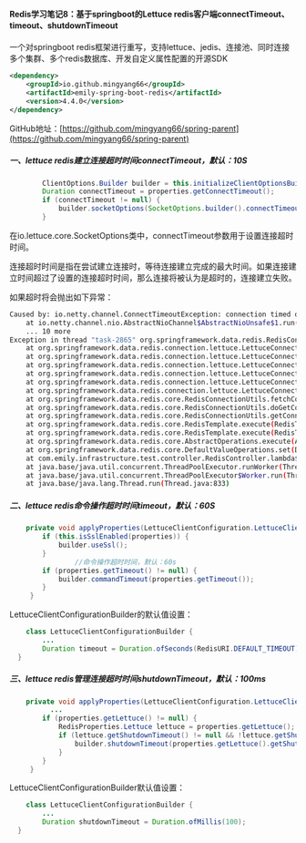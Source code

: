 #### Redis学习笔记8：基于springboot的Lettuce redis客户端connectTimeout、timeout、shutdownTimeout

一个对springboot redis框架进行重写，支持lettuce、jedis、连接池、同时连接多个集群、多个redis数据库、开发自定义属性配置的开源SDK

```xml
<dependency>
    <groupId>io.github.mingyang66</groupId>
    <artifactId>emily-spring-boot-redis</artifactId>
    <version>4.4.0</version>
</dependency>
```

GitHub地址：[https://github.com/mingyang66/spring-parent](https://github.com/mingyang66/spring-parent)

##### 一、lettuce redis建立连接超时时间connectTimeout，默认：10S

```java
        ClientOptions.Builder builder = this.initializeClientOptionsBuilder(properties);
        Duration connectTimeout = properties.getConnectTimeout();
        if (connectTimeout != null) {
            builder.socketOptions(SocketOptions.builder().connectTimeout(connectTimeout).build());
        }
```

在io.lettuce.core.SocketOptions类中，connectTimeout参数用于设置连接超时时间。

连接超时时间是指在尝试建立连接时，等待连接建立完成的最大时间。如果连接建立时间超过了设置的连接超时时间，那么连接将被认为是超时的，连接建立失败。

如果超时将会抛出如下异常：

```sh
Caused by: io.netty.channel.ConnectTimeoutException: connection timed out: /10.10.xx.xxx:26382
	at io.netty.channel.nio.AbstractNioChannel$AbstractNioUnsafe$1.run(AbstractNioChannel.java:261)
	... 10 more
Exception in thread "task-2865" org.springframework.data.redis.RedisConnectionFailureException: Unable to connect to Redis
	at org.springframework.data.redis.connection.lettuce.LettuceConnectionFactory$ExceptionTranslatingConnectionProvider.translateException(LettuceConnectionFactory.java:1604)
	at org.springframework.data.redis.connection.lettuce.LettuceConnectionFactory$ExceptionTranslatingConnectionProvider.getConnection(LettuceConnectionFactory.java:1535)
	at org.springframework.data.redis.connection.lettuce.LettuceConnectionFactory$SharedConnection.getNativeConnection(LettuceConnectionFactory.java:1360)
	at org.springframework.data.redis.connection.lettuce.LettuceConnectionFactory$SharedConnection.getConnection(LettuceConnectionFactory.java:1343)
	at org.springframework.data.redis.connection.lettuce.LettuceConnectionFactory.getSharedConnection(LettuceConnectionFactory.java:1061)
	at org.springframework.data.redis.connection.lettuce.LettuceConnectionFactory.getConnection(LettuceConnectionFactory.java:400)
	at org.springframework.data.redis.core.RedisConnectionUtils.fetchConnection(RedisConnectionUtils.java:195)
	at org.springframework.data.redis.core.RedisConnectionUtils.doGetConnection(RedisConnectionUtils.java:144)
	at org.springframework.data.redis.core.RedisConnectionUtils.getConnection(RedisConnectionUtils.java:105)
	at org.springframework.data.redis.core.RedisTemplate.execute(RedisTemplate.java:393)
	at org.springframework.data.redis.core.RedisTemplate.execute(RedisTemplate.java:373)
	at org.springframework.data.redis.core.AbstractOperations.execute(AbstractOperations.java:97)
	at org.springframework.data.redis.core.DefaultValueOperations.set(DefaultValueOperations.java:253)
	at com.emily.infrastructure.test.controller.RedisController.lambda$get2$3(RedisController.java:104)
	at java.base/java.util.concurrent.ThreadPoolExecutor.runWorker(ThreadPoolExecutor.java:1136)
	at java.base/java.util.concurrent.ThreadPoolExecutor$Worker.run(ThreadPoolExecutor.java:635)
	at java.base/java.lang.Thread.run(Thread.java:833)
```

##### 二、lettuce redis命令操作超时时间timeout，默认：60S

```java
    private void applyProperties(LettuceClientConfiguration.LettuceClientConfigurationBuilder builder, RedisProperties properties) {
        if (this.isSslEnabled(properties)) {
            builder.useSsl();
        }
				//命令操作超时时间，默认：60s
        if (properties.getTimeout() != null) {
            builder.commandTimeout(properties.getTimeout());
        }
     }
```

LettuceClientConfigurationBuilder的默认值设置：

```java
	class LettuceClientConfigurationBuilder {
		...
		Duration timeout = Duration.ofSeconds(RedisURI.DEFAULT_TIMEOUT);
  }
```



##### 三、lettuce redis管理连接超时时间shutdownTimeout，默认：100ms

```java
    private void applyProperties(LettuceClientConfiguration.LettuceClientConfigurationBuilder builder, RedisProperties properties) {
     	  ...
        if (properties.getLettuce() != null) {
            RedisProperties.Lettuce lettuce = properties.getLettuce();
            if (lettuce.getShutdownTimeout() != null && !lettuce.getShutdownTimeout().isZero()) {
                builder.shutdownTimeout(properties.getLettuce().getShutdownTimeout());
            }
        }
     }
```

LettuceClientConfigurationBuilder默认值设置：

```java
	class LettuceClientConfigurationBuilder {
		...
		Duration shutdownTimeout = Duration.ofMillis(100);
  }
```

